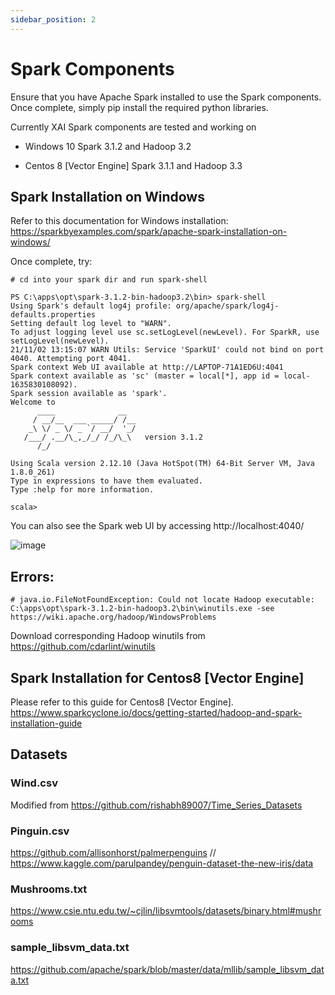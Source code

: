 ```yaml
---
sidebar_position: 2
---
```


# Spark Components

Ensure that you have Apache Spark installed to use the Spark components. Once complete, simply pip install the required python libraries.

Currently XAI Spark components are tested and working on 
- Windows 10 Spark 3.1.2 and Hadoop 3.2

- Centos 8 [Vector Engine] Spark 3.1.1 and Hadoop 3.3

## Spark Installation on Windows

Refer to this documentation for Windows installation: https://sparkbyexamples.com/spark/apache-spark-installation-on-windows/


Once complete, try:

```
# cd into your spark dir and run spark-shell

PS C:\apps\opt\spark-3.1.2-bin-hadoop3.2\bin> spark-shell
Using Spark's default log4j profile: org/apache/spark/log4j-defaults.properties
Setting default log level to "WARN".
To adjust logging level use sc.setLogLevel(newLevel). For SparkR, use setLogLevel(newLevel).
21/11/02 13:15:07 WARN Utils: Service 'SparkUI' could not bind on port 4040. Attempting port 4041.
Spark context Web UI available at http://LAPTOP-71A1ED6U:4041
Spark context available as 'sc' (master = local[*], app id = local-1635830108092).
Spark session available as 'spark'.
Welcome to
      ____              __
     / __/__  ___ _____/ /__
    _\ \/ _ \/ _ `/ __/  '_/
   /___/ .__/\_,_/_/ /_/\_\   version 3.1.2
      /_/

Using Scala version 2.12.10 (Java HotSpot(TM) 64-Bit Server VM, Java 1.8.0_261)
Type in expressions to have them evaluated.
Type :help for more information.

scala>
```

You can also see the Spark web UI by accessing http://localhost:4040/

![image](https://user-images.githubusercontent.com/68586800/139038251-cbfd452f-0eab-41bc-9e09-50bfd3a6cf33.png)


## Errors:

    # java.io.FileNotFoundException: Could not locate Hadoop executable: C:\apps\opt\spark-3.1.2-bin-hadoop3.2\bin\winutils.exe -see https://wiki.apache.org/hadoop/WindowsProblems

Download corresponding Hadoop winutils from https://github.com/cdarlint/winutils


## Spark Installation for Centos8 [Vector Engine]

Please refer to this guide for Centos8 [Vector Engine].
https://www.sparkcyclone.io/docs/getting-started/hadoop-and-spark-installation-guide

## Datasets

### Wind.csv
Modified from https://github.com/rishabh89007/Time_Series_Datasets
### Pinguin.csv
https://github.com/allisonhorst/palmerpenguins // https://www.kaggle.com/parulpandey/penguin-dataset-the-new-iris/data
### Mushrooms.txt
https://www.csie.ntu.edu.tw/~cjlin/libsvmtools/datasets/binary.html#mushrooms
### sample_libsvm_data.txt
https://github.com/apache/spark/blob/master/data/mllib/sample_libsvm_data.txt